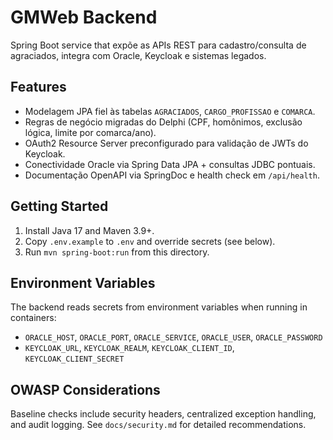 # GMWeb Backend

Spring Boot service that expõe as APIs REST para cadastro/consulta de agraciados, integra com Oracle, Keycloak e sistemas legados.

## Features
- Modelagem JPA fiel às tabelas `AGRACIADOS`, `CARGO_PROFISSAO` e `COMARCA`.
- Regras de negócio migradas do Delphi (CPF, homônimos, exclusão lógica, limite por comarca/ano).
- OAuth2 Resource Server preconfigurado para validação de JWTs do Keycloak.
- Conectividade Oracle via Spring Data JPA + consultas JDBC pontuais.
- Documentação OpenAPI via SpringDoc e health check em `/api/health`.

## Getting Started
1. Install Java 17 and Maven 3.9+.
2. Copy `.env.example` to `.env` and override secrets (see below).
3. Run `mvn spring-boot:run` from this directory.

## Environment Variables
The backend reads secrets from environment variables when running in containers:

- `ORACLE_HOST`, `ORACLE_PORT`, `ORACLE_SERVICE`, `ORACLE_USER`, `ORACLE_PASSWORD`
- `KEYCLOAK_URL`, `KEYCLOAK_REALM`, `KEYCLOAK_CLIENT_ID`, `KEYCLOAK_CLIENT_SECRET`

## OWASP Considerations
Baseline checks include security headers, centralized exception handling, and audit logging. See `docs/security.md` for detailed recommendations.

